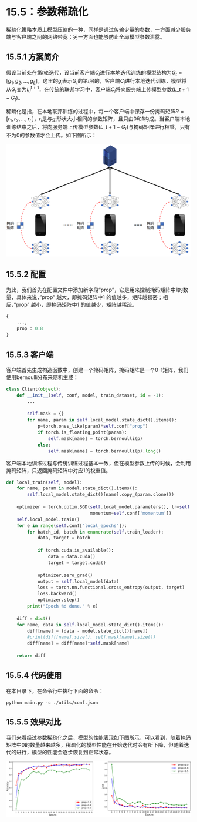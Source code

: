 # 15.5：参数稀疏化

稀疏化策略本质上模型压缩的一种，同样是通过传输少量的参数，一方面减少服务端与客户端之间的网络带宽；另一方面也能够防止全局模型参数泄露。

## 15.5.1 方案简介

假设当前处在第$t$轮迭代，设当前客户端$C_i$进行本地迭代训练的模型结构为$G_t=[g_1, g_2, ..., g_L]$，这里的$g_i$表示$G_t$的第$i$层的，客户端$C_i$进行本地迭代训练，模型将从$G_t$变为$L^{t+1}_i$，在传统的联邦学习中，客户端$C_i$将向服务端上传模型参数$(L\_{t+1}-G_t)$。

稀疏化是指，在本地联邦训练的过程中，每一个客户端中保存一份掩码矩阵$R=[r_1, r_2, ..., r_L]$，$r_i$是与$g_i$形状大小相同的参数矩阵，且只由0和1构成。当客户端本地训练结束之后，将向服务端上传模型参数$(L\_{t+1}-G_t)$与掩码矩阵进行相乘，只有不为0的参数值才会上传。如下图所示：

<div align=center>
<img width="600" src="./figures/fig1.png" alt="稀疏化效果表现"/>
</div>


## 15.5.2 配置
为此，我们首先在配置文件中添加新字段“prop”，它是用来控制掩码矩阵中1的数量，具体来说，”prop” 越大，即掩码矩阵中1 的值越多，矩阵越稠密；相反，”prop” 越小，即掩码矩阵中1 的值越少，矩阵越稀疏。

```python
{
    ...,
    prop : 0.8
}
```

## 15.5.3 客户端

客户端首先生成构造函数中，创建一个掩码矩阵，掩码矩阵是一个0-1矩阵，我们使用bernoulli分布来随机生成：

```python
class Client(object):
	def __init__(self, conf, model, train_dataset, id = -1):
        ...
        
		self.mask = {}
		for name, param in self.local_model.state_dict().items():
			p=torch.ones_like(param)*self.conf["prop"]
			if torch.is_floating_point(param):
				self.mask[name] = torch.bernoulli(p)
			else:
				self.mask[name] = torch.bernoulli(p).long()
```

客户端本地训练过程与传统训练过程基本一致，但在模型参数上传的时候，会利用掩码矩阵，只返回掩码矩阵中对应1的权重值。

```python
def local_train(self, model):
	for name, param in model.state_dict().items():
		self.local_model.state_dict()[name].copy_(param.clone())

	optimizer = torch.optim.SGD(self.local_model.parameters(), lr=self.conf['lr'],
								momentum=self.conf['momentum'])	
	self.local_model.train()
	for e in range(self.conf["local_epochs"]):	
		for batch_id, batch in enumerate(self.train_loader):
			data, target = batch

			if torch.cuda.is_available():
				data = data.cuda()
				target = target.cuda()
		
			optimizer.zero_grad()
			output = self.local_model(data)
			loss = torch.nn.functional.cross_entropy(output, target)
			loss.backward()
			optimizer.step()			
		print("Epoch %d done." % e)	
		
	diff = dict()
	for name, data in self.local_model.state_dict().items():
		diff[name] = (data - model.state_dict()[name])
		#print(diff[name].size(), self.mask[name].size())
		diff[name] = diff[name]*self.mask[name]

	return diff
```



## 15.5.4 代码使用

在本目录下，在命令行中执行下面的命令：

```
python main.py -c ./utils/conf.json
```



## 15.5.5 效果对比

我们来看经过参数稀疏化之后，模型的性能表现如下图所示，可以看到，随着掩码矩阵中0的数量越来越多，稀疏化的模型性能在开始迭代时会有所下降，但随着迭代的进行，模型的性能会逐步恢复到正常状态。

<div align=center>
<img width="1200" src="./figures/fig33.png" alt="稀疏化效果表现"/>
</div>